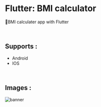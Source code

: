 # Flutter: BMI calculator

🌿BMI calculater app with Flutter

<br/>

## Supports :

- Android
- IOS

<br/>

## Images : 
![banner](https://github.com/BardiaKhd/bmi_calculater/assets/138980378/ef36b16f-4d0c-4876-ae46-ba06ce88a223)
